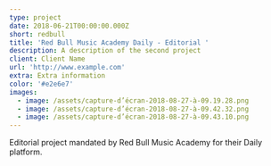 ```yaml
---
type: project
date: 2018-06-21T00:00:00.000Z
short: redbull
title: 'Red Bull Music Academy Daily - Editorial '
description: A description of the second project
client: Client Name
url: 'http://www.example.com'
extra: Extra information
color: '#e2e6e7'
images:
  - image: /assets/capture-d’écran-2018-08-27-à-09.19.28.png
  - image: /assets/capture-d’écran-2018-08-27-à-09.42.32.png
  - image: /assets/capture-d’écran-2018-08-27-à-09.43.10.png
---
```


Editorial project mandated by Red Bull Music Academy for their Daily platform.
